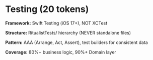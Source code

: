 # Testing (20 tokens)

**Framework:** Swift Testing (iOS 17+), NOT XCTest

**Structure:** RitualistTests/ hierarchy (NEVER standalone files)

**Pattern:** AAA (Arrange, Act, Assert), test builders for consistent data

**Coverage:** 80%+ business logic, 90%+ Domain layer
